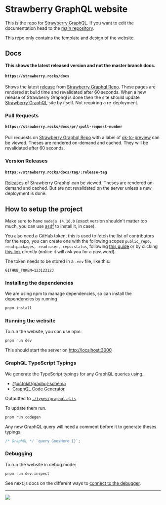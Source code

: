 # Strawberry GraphQL website

This is the repo for [Strawberry GraphQL](https://strawberry.rocks). If you want
to edit the documentation head to the
[main repository](https://github.com/strawberry-graphql/strawberry).

This repo only contains the template and design of the website.

## Docs

**This shows the latest released version and not the master branch docs.**

#### `https://strawberry.rocks/docs`

Shows the latest
[release](https://github.com/strawberry-graphql/strawberry/releases) from
[Strawberry Graphql Repo]. These pages are rendered at build time and
revalidated after 60 seconds. When a new release of Strawberry Graphql is done
then the site should update [Strawberry GraphQL](https://strawberry.rocks) site
by itself. Not requiring a re-deployment.

### Pull Requests

#### `https://strawberry.rocks/docs/pr/:pull-request-number`

Pull requests on [Strawberry Graphql Repo] with a label of
[ok-to-preview](https://github.com/strawberry-graphql/strawberry/pulls?q=is%3Apr+is%3Aopen+label%3Aok-to-preview)
can be viewed. Theses are rendered on-demand and cached. They will be
revalidated after 60 seconds.

### Version Releases

#### `https://strawberry.rocks/docs/tag/:release-tag`

[Releases](https://github.com/strawberry-graphql/strawberry/releases) of
Strawberry Graphql can be viewed. Theses are rendered on-demand and cached. But
are not revalidated on the server unless a new deployment is done.

## How to setup the project

Make sure to have `nodejs 14.16.0` (exact version shouldn't matter too much, you
can use [asdf](https://github.com/asdf-vm/asdf) to install it, in case).

You also need a GitHub token, this is used to fetch the list of contributors for
the repo, you can create one with the following scopes
`public_repo, read:packages, read:user, repo:status`, following
[this guide](https://docs.github.com/en/free-pro-team@latest/github/authenticating-to-github/creating-a-personal-access-token)
or by clicking
[this link](https://github.com/settings/tokens/new?description=Strawberry%20Docs&scopes=repo:status,public_repo,read:user,repo:status,read:packages)
directly (notice it will ask you for a password).

The token needs to be stored in a `.env` file, like this:

```env
GITHUB_TOKEN=123123123
```

### Installing the dependencies

We are using npm to manage dependencies, so can install the dependencies by
running

```sh
pnpm install
```

### Running the website

To run the website, you can use npm:

```sh
pnpm run dev
```

This should start the server on [http://localhost:3000](http://localhost:3000)

### GraphQL TypeScript Typings

We generate the TypeScript typings for any GraphQL queries using.

- [@octokit/graphql-schema](https://github.com/octokit/graphql-schema)
- [GraphQL Code Generator](https://graphql-code-generator.com/)

Outputted to [`./types/graphql.d.ts`](./types/graphql.d.ts)

To update them run.

```sh
pnpm run codegen
```

Any new GraphQL query will need a comment before it to generate theses typings.

```ts
/* GraphQL */ `query GoesHere {}`;
```

### Debugging

To run the website in debug mode:

```sh
pnpm run dev:inspect
```

See next.js docs on the different ways to
[connect to the debugger](https://nextjs.org/docs/advanced-features/debugging#step-2-connect-to-the-debugger).

[strawberry graphql repo]: https://github.com/strawberry-graphql/strawberry/

---

[<img src="https://www.datocms-assets.com/31049/1618983297-powered-by-vercel.svg">](https://vercel.com?utm_source=strawberry-graphql&utm_campaign=oss)
